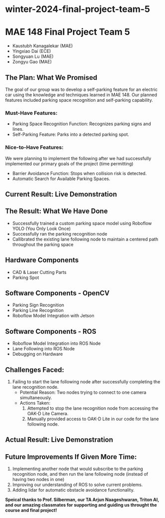 # winter-2024-final-project-team-5
# MAE 148 Final Project Team 5

- Kaustubh Kanagalekar (MAE)
- Yingxiao Dai (ECE)
- Songyuan Lu (MAE)
- Zongyu Gao (MAE)


## The Plan: What We Promised
The goal of our group was to develop a self-parking feature for an electric car using the knowledge and techniques learned in MAE 148. Our planned features included parking space recognition and self-parking capability. 

### Must-Have Features:
- Parking Space Recognition Function: Recognizes parking signs and lines.
- Self-Parking Feature: Parks into a detected parking spot.

### Nice-to-Have Features:
We were planning to implement the following after we had successfully implemented our primary goals of the project (time permitting)
- Barrier Avoidance Function: Stops when collision risk is detected.
- Automatic Search for Available Parking Spaces.

## Current Result: Live Demonstration

## The Result: What We Have Done
- Successfully trained a custom parking space model using Roboflow YOLO (You Only Look Once) 
- Successfully ran the parking recognition node
- Callibrated the existing lane following node to maintain a centered path throughout the parking space 

## Hardware Components
- CAD & Laser Cutting Parts
- Parking Spot

## Software Components - OpenCV
- Parking Sign Recognition
- Parking Line Recognition
- Roboflow Model Integration with Jetson

## Software Components - ROS
- Roboflow Model Integration into ROS Node
- Lane Following into ROS Node
- Debugging on Hardware

## Challenges Faced:

1. Failing to start the lane following node after successfully completing the lane recognition node.
   - Potential Reason:
     Two nodes trying to connect to one camera simultaneously.
   - Actions Taken:
     1. Attempted to stop the lane recognition node from accessing the OAK-D Lite Camera.
     2. Manually provided access to OAK-D Lite in our code for the lane following node.

## Actual Result: Live Demonstration

## Future Improvements If Given More Time:

1. Implementing another node that would subscribe to the parking recognition node, and then run the lane following node (instead of having two nodes in one)
2. Improving our understanding of ROS to solve current problems.
3. Adding lidar for automatic obstacle avoidance functionality.


**Speical thanks to Prof. Silberman, our TA Arjun Naageshwaran, Triton AI, and our amazing classmates for supporting and guiding us throught the course and final project!**

